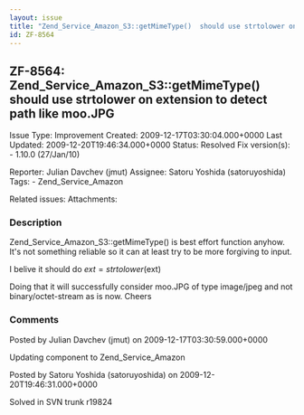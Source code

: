 ```yaml
---
layout: issue
title: "Zend_Service_Amazon_S3::getMimeType()  should use strtolower on extension to detect path like moo.JPG"
id: ZF-8564
---
```


ZF-8564: Zend\_Service\_Amazon\_S3::getMimeType() should use strtolower on extension to detect path like moo.JPG
----------------------------------------------------------------------------------------------------------------

 Issue Type: Improvement Created: 2009-12-17T03:30:04.000+0000 Last Updated: 2009-12-20T19:46:34.000+0000 Status: Resolved Fix version(s): - 1.10.0 (27/Jan/10)
 
 Reporter:  Julian Davchev (jmut)  Assignee:  Satoru Yoshida (satoruyoshida)  Tags: - Zend\_Service\_Amazon
 
 Related issues: 
 Attachments: 
### Description

Zend\_Service\_Amazon\_S3::getMimeType() is best effort function anyhow. It's not something reliable so it can at least try to be more forgiving to input.

I belive it should do $ext = strtolower($ext)

Doing that it will successfully consider moo.JPG of type image/jpeg and not binary/octet-stream as is now. Cheers

 

 

### Comments

Posted by Julian Davchev (jmut) on 2009-12-17T03:30:59.000+0000

Updating component to Zend\_Service\_Amazon

 

 

Posted by Satoru Yoshida (satoruyoshida) on 2009-12-20T19:46:31.000+0000

Solved in SVN trunk r19824

 

 